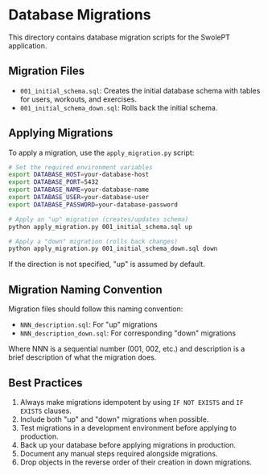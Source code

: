 # Database Migrations

This directory contains database migration scripts for the SwolePT application.

## Migration Files

- `001_initial_schema.sql`: Creates the initial database schema with tables for users, workouts, and exercises.
- `001_initial_schema_down.sql`: Rolls back the initial schema.

## Applying Migrations

To apply a migration, use the `apply_migration.py` script:

```bash
# Set the required environment variables
export DATABASE_HOST=your-database-host
export DATABASE_PORT=5432
export DATABASE_NAME=your-database-name
export DATABASE_USER=your-database-user
export DATABASE_PASSWORD=your-database-password

# Apply an "up" migration (creates/updates schema)
python apply_migration.py 001_initial_schema.sql up

# Apply a "down" migration (rolls back changes)
python apply_migration.py 001_initial_schema_down.sql down
```

If the direction is not specified, "up" is assumed by default.

## Migration Naming Convention

Migration files should follow this naming convention:
- `NNN_description.sql`: For "up" migrations
- `NNN_description_down.sql`: For corresponding "down" migrations

Where NNN is a sequential number (001, 002, etc.) and description is a brief description of what the migration does.

## Best Practices

1. Always make migrations idempotent by using `IF NOT EXISTS` and `IF EXISTS` clauses.
2. Include both "up" and "down" migrations when possible.
3. Test migrations in a development environment before applying to production.
4. Back up your database before applying migrations in production.
5. Document any manual steps required alongside migrations.
6. Drop objects in the reverse order of their creation in down migrations. 